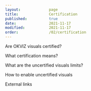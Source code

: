 ```yaml
---
layout:             page
title:              Certification
published:          true
date:               2021-11-17
modified:           2021-11-17
order:              /02/certification
---
```

<todo assign="daniele">Are OKVIZ visuals certified?</todo>

<todo assign="daniele">What certification means?</todo>

<todo assign="daniele">What are the uncertified visuals limits?</todo>

<todo assign="daniele">How to enable uncertified visuals</todo>

<todo assign="daniele">External links</todo>